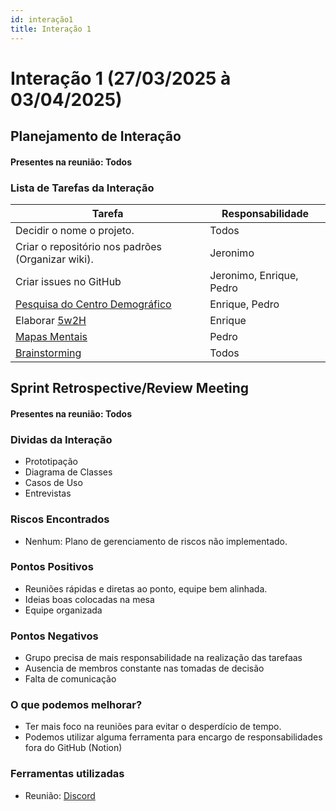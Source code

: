```yaml
---
id: interação1
title: Interação 1
---
```


# Interação 1 (27/03/2025 à 03/04/2025)


## Planejamento de Interação
#### Presentes na reunião: Todos

###  Lista de Tarefas da Interação

|Tarefa|Responsabilidade|
|---|----|
| Decidir o nome o projeto.|Todos|
| Criar o repositório nos padrões (Organizar wiki).| Jeronimo|
| Criar issues no GitHub| Jeronimo, Enrique, Pedro|
| [Pesquisa do Centro Demográfico](https://github.com/Projetos-de-Extensao/PBE_ADS_25.1_8001_ALPHA/blob/main/docs/base/pesquisa%20censo%20demografico.md)| Enrique, Pedro|
| Elaborar [5w2H](https://github.com/Projetos-de-Extensao/PBE_ADS_25.1_8001_ALPHA/blob/main/docs/base/5w2h.md) | Enrique|
| [Mapas Mentais](https://github.com/Projetos-de-Extensao/PBE_ADS_25.1_8001_ALPHA/blob/main/docs/base/mapa_mental.md) | Pedro|
| [Brainstorming](https://github.com/Projetos-de-Extensao/PBE_ADS_25.1_8001_ALPHA/blob/main/docs/base/Brainstorm.md) |Todos|

## Sprint Retrospective/Review Meeting

#### Presentes na reunião: Todos

### Dividas da Interação
- Prototipação
- Diagrama de Classes
- Casos de Uso
- Entrevistas

### Riscos Encontrados

- Nenhum: Plano de gerenciamento de riscos não implementado.


### Pontos Positivos

- Reuniões rápidas e diretas ao ponto, equipe bem alinhada.
- Ideias boas colocadas na mesa
- Equipe organizada

### Pontos Negativos

- Grupo precisa de mais responsabilidade na realização das tarefaas
- Ausencia de membros constante nas tomadas de decisão
- Falta de comunicação

### O que podemos melhorar?
- Ter mais foco na reuniões para evitar o desperdício de tempo.
- Podemos utilizar alguma ferramenta para encargo de responsabilidades fora do GitHub (Notion)

### Ferramentas utilizadas

- Reunião: [Discord](https://discord.com/)
